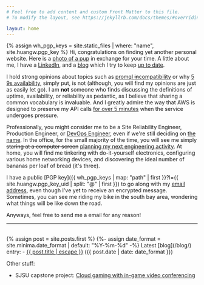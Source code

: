 ```yaml
---
# Feel free to add content and custom Front Matter to this file.
# To modify the layout, see https://jekyllrb.com/docs/themes/#overriding-theme-defaults

layout: home
---
```

{% assign wh_pgp_keys = site.static_files | where: "name", site.huangw.pgp_key %}
Hi, congratulations on finding yet another personal website. Here is a [photo of a pup](/assets/img/PXL_20240322_234023975.jpg) in exchange for your time. A little about me, I have a [LinkedIn](https://www.linkedin.com/in/huangw91), and a [blog](/blog/) which I try to keep [up to date](https://xkcd.com/2723/).

I hold strong opinions about topics such as [promql ~~in~~compatibility](https://medium.com/@romanhavronenko/victoriametrics-promql-compliance-d4318203f51e) or why [5 9s availability](https://en.wikipedia.org/wiki/Five_nines), simply put, is not (although, you will find my opinions are just as easily let go). I am **not** someone who finds discussing the definitions of uptime, availability, or reliability as pedantic, as I believe that sharing a common vocabulary is invaluable. And I greatly admire the way that AWS is designed to preserve my API calls [for over 5 minutes](https://aws.amazon.com/messaging/sla/?did=sla_card&trk=sla_card#:~:text=Definitions-,%E2%80%9C,available) when the service undergoes pressure.

Professionally, you might consider me to be a Site Reliability Engineer, Production Engineer, or [DevOps Engineer](https://www.sethvargo.com/the-ten-myths-of-devops/), even if we're still deciding on [the name](https://martinfowler.com/bliki/TwoHardThings.html). In the office, for the small majority of the time, you will see me simply ~~staring at a computer screen~~ [planning my next engineering activity](/assets/img/2025-08-29_16-14.png). At home, you will find me tinkering with do-it-yourself electronics, configuring various home networking devices, and discovering the ideal number of bananas per loaf of bread (it's three).

I have a public [PGP key]({{ wh_pgp_keys | map: "path" | first }}?l={{ site.huangw.pgp_key_uid | split: "@" | first }}) to go along with my [email address](mailto:ward@huangw.dev), even though I've yet to receive an encrypted message. Sometimes, you can see me riding my bike in the south bay area, wondering what things will be like down the road.

Anyways, feel free to send me a email for any reason!

---
<br>
<!-- site.posts is sotred in reverse chronological order -->
{% assign post = site.posts.first %}
{%- assign date_format = site.minima.date_format | default: "%Y-%m-%d" -%}
Latest [blog](/blog/) entry:
- <a href="{{ post.url | relative_url }}">{{ post.title | escape }}</a> ({{ post.date | date: date_format }})

Other stuff:
- SJSU capstone project: [Cloud gaming with in-game video conferencing](github.com/Huang-W/zoom-gaming)
